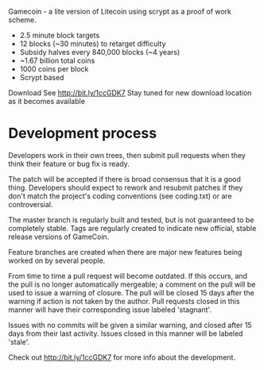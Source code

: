Gamecoin - a lite version of Litecoin using scrypt as a proof of work scheme.

- 2.5 minute block targets
- 12 blocks (~30 minutes) to retarget difficulty
- Subsidy halves every 840,000 blocks (~4 years)
- ~1.67 billion total coins
- 1000 coins per block
- Scrypt based
 
Download
See http://bit.ly/1ccGDK7 Stay tuned for new download location as it becomes available

Development process
===================

Developers work in their own trees, then submit pull requests when
they think their feature or bug fix is ready.

The patch will be accepted if there is broad consensus that it is a
good thing.  Developers should expect to rework and resubmit patches
if they don't match the project's coding conventions (see coding.txt)
or are controversial.

The master branch is regularly built and tested, but is not guaranteed
to be completely stable. Tags are regularly created to indicate new
official, stable release versions of GameCoin.

Feature branches are created when there are major new features being
worked on by several people.

From time to time a pull request will become outdated. If this occurs, and
the pull is no longer automatically mergeable; a comment on the pull will
be used to issue a warning of closure. The pull will be closed 15 days
after the warning if action is not taken by the author. Pull requests closed
in this manner will have their corresponding issue labeled 'stagnant'.

Issues with no commits will be given a similar warning, and closed after
15 days from their last activity. Issues closed in this manner will be 
labeled 'stale'. 

Check out http://bit.ly/1ccGDK7 for more info about the development.
